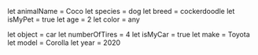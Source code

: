 let animalName = Coco
let species = dog
let breed = cockerdoodle
let isMyPet = true 
let age = 2
let color = any  

let object = car 
 let numberOfTires = 4 
let isMyCar = true 
let make = Toyota
let model = Corolla
let year = 2020
